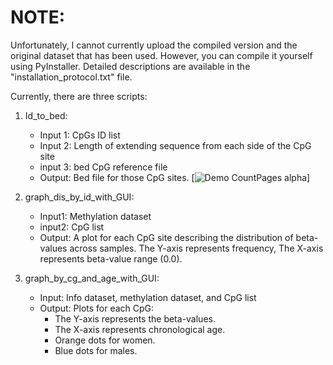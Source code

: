 # NOTE:
Unfortunately, I cannot currently upload the compiled version and the original dataset that has been used. 
However, you can compile it yourself using PyInstaller. 
Detailed descriptions are available in the "installation_protocol.txt" file.

Currently, there are three scripts:

1) Id_to_bed:
   - Input 1: CpGs ID list
   - Input 2: Length of extending sequence from each side of the CpG site
   - input 3: bed CpG reference file
   - Output: Bed file for those CpG sites.
[![Demo CountPages alpha](https://github.com/noadrow/Compiled_CpG_methylation_tools/blob/main/Gifs/ID_TO_%20BED.gif?raw=true)]

2) graph_dis_by_id_with_GUI:
   - Input1: Methylation dataset
   - input2: CpG list
   - Output: A plot for each CpG site
     describing the distribution of
     beta-values across samples.
     The Y-axis represents frequency,
     The X-axis represents beta-value range (0.0).

3) graph_by_cg_and_age_with_GUI:
   - Input: Info dataset, methylation dataset, and CpG list
   - Output: Plots for each CpG:
     - The Y-axis represents the beta-values.
     - The X-axis represents chronological age.
     - Orange dots for women.
     - Blue dots for males.
